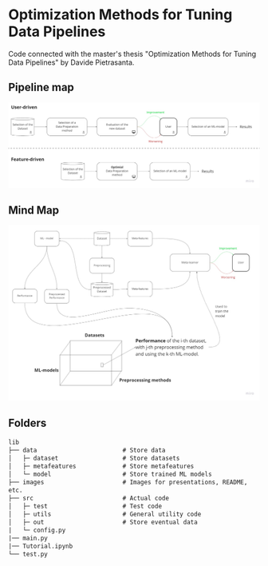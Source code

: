 # Optimization Methods for Tuning Data Pipelines

Code connected with the master's thesis "Optimization Methods for Tuning Data Pipelines" by Davide Pietrasanta.

## Pipeline map

![Pipeline map](/images/Pipeline.jpg)

## Mind Map

![Mind map](/images/Mind%20Map.jpg)

## Folders

```text
lib
├── data                        # Store data
│   ├─ dataset                  # Store datasets
│   ├─ metafeatures             # Store metafeatures
│   └─ model                    # Store trained ML models
├── images                      # Images for presentations, README, etc.
├── src                         # Actual code
│   ├─ test                     # Test code
│   ├─ utils                    # General utility code
│   ├─ out                      # Store eventual data
|   └─ config.py
|── main.py
|── Tutorial.ipynb
└── test.py
```
